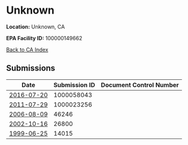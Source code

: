 # Unknown

**Location:** Unknown, CA

**EPA Facility ID:** 100000149662

[Back to CA Index](../../index.md)

## Submissions

| Date | Submission ID | Document Control Number |
|------|--------------|-------------------------|
| [2016-07-20](submissions/1000058043.md) | 1000058043 |  |
| [2011-07-29](submissions/1000023256.md) | 1000023256 |  |
| [2006-08-09](submissions/46246.md) | 46246 |  |
| [2002-10-16](submissions/26800.md) | 26800 |  |
| [1999-06-25](submissions/14015.md) | 14015 |  |
